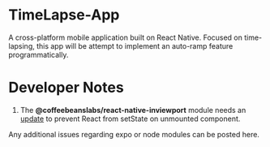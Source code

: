 # TimeLapse-App
A cross-platform mobile application built on React Native. Focused on time-lapsing, this app will be attempt to implement an auto-ramp feature programmatically.


# Developer Notes
1. The **@coffeebeanslabs/react-native-inviewport** module needs an [update](https://github.com/yamill/react-native-inviewport/pull/12/files) to prevent React from setState on unmounted component.

Any additional issues regarding expo or node modules can be posted here.